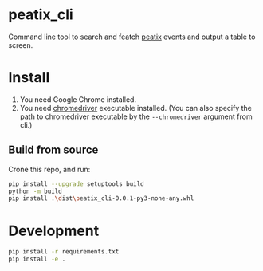 # peatix_cli

Command line tool to search and featch [peatix](https://peatix.com/) events and output a table to screen.

# Install


1. You need Google Chrome installed.
2. You need [chromedriver](https://sites.google.com/chromium.org/driver/downloads) executable installed. (You can also specify the path to chromedriver executable by the `--chromedriver` argument from cli.)


## Build from source

Crone this repo, and run:

```bash
pip install --upgrade setuptools build
python -m build
pip install .\dist\peatix_cli-0.0.1-py3-none-any.whl
```

# Development

```bash
pip install -r requirements.txt
pip install -e .
```
